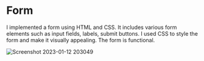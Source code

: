# Form

I implemented a form using HTML and CSS. It includes various form elements such as input fields, labels, submit buttons. I used CSS to style the form and make it visually appealing. The form is functional.

![Screenshot 2023-01-12 203049](https://user-images.githubusercontent.com/32037529/212149658-81e4e9a3-c73f-489b-8420-2210f3d893b7.jpg)
